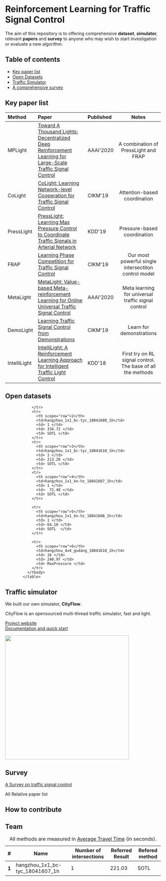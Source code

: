 # Reinforcement Learning for Traffic Signal Control

The aim of this repository is to offering comprehensive **dataset**, **simulator**, relevant **papers** and **survey** to anyone who may wish to start investigation or evaluate a new algorithm.



## Table of contents


- [Key paper list](#key-paper-list)
- [Open Datasets](#open-datasets)
- [Traffic Simulator](#traffic-simulator)
- [A comprehensive survey](#survey)



## Key paper list

<!--### Single intersection

| Method | Paper          | Published | Notes   |
| :------------- | :------------- | :-------- | :-----: |
| MetaLight |  [MetaLight: Value-based Meta-reinforcement Learning for Online Universal Traffic Signal Control]() |AAAI'2020 | |
|DemoLight|[Learning Traffic Signal Control from Demonstrations]() |CIKM'19 | |
| FRAP  | [Learning Phase Competition for Traffic Signal Control]() | CIKM'19 |  |
| IntelliLight|[IntelliLight: A Reinforcement Learning Approach for Intelligent Traffic Light Control]() | KDD'18|First try on RL signal control. The base of all the methods|

### Multi-intersection-->


| Method | Paper          | Published | Notes   |
| :------------- | :------------- | :-------- | :-----: |
| MPLight | [Toward A Thousand Lights: Decentralized Deep Reinforcement Learning for Large-Scale Traffic Signal Control]() | AAAI'2020 | A combination of PressLight and FRAP |
|CoLight |[CoLight: Learning Network-level Cooperation for Traffic Signal Control]() | CIKM'19 | Attention-based coordination| 
|PressLight|[PressLight: Learning Max Pressure Control to Coordinate Traffic Signals in Arterial Network]()|KDD'19| Pressure-based coordination|
| FRAP  | [Learning Phase Competition for Traffic Signal Control]() | CIKM'19 | Our most powerful single intersectiton control model |
| MetaLight |  [MetaLight: Value-based Meta-reinforcement Learning for Online Universal Traffic Signal Control]() |AAAI'2020 | Meta learning for universal traffic signal control |
|DemoLight|[Learning Traffic Signal Control from Demonstrations]() |CIKM'19 | Learn for demonstrations |
| IntelliLight|[IntelliLight: A Reinforcement Learning Approach for Intelligent Traffic Light Control]() | KDD'18|First try on RL signal control. The base of all the methods|


## Open datasets


<table class="table">
              <caption>All methods are measured in <a href="https://traffic-signal-control.github.io/TSCC2019/evaluation.html"> Average Travel Time</a> (in seconds).</caption>
              <thead>
                <tr>
                  <th>#</th>
                  <th>Name</th>
                  <th>Number of intersections</th>
                  <th>Referred Result</th>
                  <th>Refered method</th>
                </tr>
              </thead>
              <tbody>
                <tr>
                  <th scope="row">1</th>
                  <td>hangzhou_1x1_bc-tyc_18041607_1h</td>
                  <td> 1 </td>
                  <td> 221.03 </td>
                  <td>  SOTL </td>
                    
                </tr>
                <tr>
                  <th scope="row">2</th>
                  <td>hangzhou_1x1_bc-tyc_18041608_1h</td>
                  <td> 1 </td>
                  <td> 334.72 </td>
                  <td> SOTL </td>
                </tr>
                <tr>
                  <th scope="row">3</th>
                  <td>hangzhou_1x1_bc-tyc_18041610_1h</td>
                  <td> 1 </td>
                  <td> 213.20 </td>
                  <td> SOTL </td>
                </tr>
                <tr>
                  <th scope="row">4</th>
                  <td>hangzhou_1x1_kn-hz_18041607_1h</td>
                  <td> 1 </td>
                  <td>  72.48 </td>
                  <td> SOTL </td>
                </tr>
                
                <tr>
                  <th scope="row">5</th>
                  <td>hangzhou_1x1_kn-hz_18041608_1h</td>
                  <td> 1 </td>
                  <td> 64.10 </td>
                  <td> SOTL  </td>
                </tr>
                
                <tr>
                  <th scope="row">6</th>
                  <td>hangzhou_4x4_gudang_18041610_1h</td>
                  <td> 16 </td>
                  <td> 240.97 </td>
                  <td> MaxPressure </td>
                </tr>
              </tbody>
            </table>



## Traffic simulator
We built our own simulator, **CityFlow**. 

CityFlow is an opensourced multi-thread traffic simulator, fast and light.

[Project website](https://github.com/cityflow-project/CityFlow)   
[Documentation and quick start](https://cityflow.readthedocs.io/en/latest/) 


<img src="https://user-images.githubusercontent.com/44251346/62375390-c9e98600-b570-11e9-8808-e13dbe776f1e.gif" width="400" />



<!--| Paper          | Published | Notes   |
| :------------- | :-------- | :-----: |
|[CityFlow: A Multi-Agent Reinforcement Learning Environment for Large Scale City Traffic Scenario](https://arxiv.org/abs/1905.05217) | WWW'19 Demo| Simulator |
-->

 
## Survey

[A Survey on traffic signal control]()

All Relative paper list










## How to contribute



## Team


